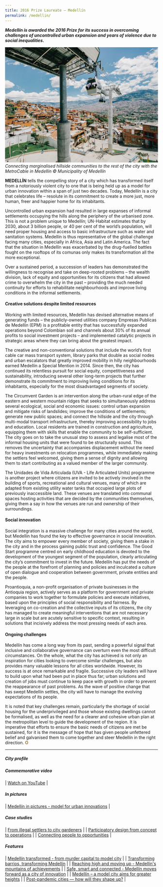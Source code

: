 ```yaml
---
title: 2016 Prize Laureate — Medellín
permalink: /medellin/
--- 
```


***Medellín is awarded the 2016 Prize for its success in overcoming challenges of uncontrolled urban expansion and years of violence due to social inequalities.***

![Medellín](/images/laureates/medellin.jpg)
_Connecting marginalised hillside communities to the rest of the city with the MetroCable in Medellín 
© Municipality of Medellín_

**MEDELLÍN** tells the compelling story of a city which has transformed itself from a notoriously violent city to one that is being held up as a model for urban innovation within a span of just two decades. Today, Medellín is a city that celebrates life – resolute in its commitment to create a more just, more human, freer and happier home for its inhabitants. 

Uncontrolled urban expansion had resulted in large expanses of informal settlements occupying the hills along the periphery of the urbanised zone. This is not a problem unique to Medellín; UN-Habitat estimates that by 2030, about 3 billion people, or 40 per cent of the world’s population, will need proper housing and access to basic infrastructure such as water and sanitation systems. Medellín is thus representative of the global challenge facing many cities, especially in Africa, Asia and Latin America. The fact that the situation in Medellín was exacerbated by the drug-fuelled battles fought on the rooftops of its comunas only makes its transformation all the more exceptional. 

Over a sustained period, a succession of leaders has demonstrated the willingness to recognise and take on deep-rooted problems – the wealth division, lack of equity and opportunities for its citizens that had allowed crime to overwhelm the city in the past – providing the much needed continuity for efforts to rehabilitate neighbourhoods and improve living conditions in the informal settlements. 

#### **Creative solutions despite limited resources**

Working with limited resources, Medellín has devised alternative means of generating funds – the publicly-owned utilities company Empresas Publicas de Medellín (EPM) is a profitable entity that has successfully expanded operations beyond Colombian soil and channels about 30% of its annual profits to social investment projects – and implemented catalytic projects in strategic areas where they can bring about the greatest impact. 

The creative and non-conventional solutions that include the world’s first cable car mass transport system, library parks that double as social nodes and urban escalators that greatly improved mobility in hilly neighbourhoods earned Medellín a Special Mention in 2014. Since then, the city has continued its relentless pursuit for social equity, competitiveness and sustainability, introducing several other long-term projects that further demonstrate its commitment to improving living conditions for its inhabitants, especially for the most disadvantaged segments of society. 

The Circumvent Garden is an intervention along the urban-rural edge of the eastern and western mountain ridges that seeks to simultaneously address several ecological, social and economic issues: control urban expansion and mitigate risks of landslides; improve the conditions of settlements; generate new public spaces; and connect the hillside and the city through multi-modal transport infrastructure, thereby improving accessibility to jobs and education. Local residents are trained in construction and agriculture, equipping them with skills that enable the community to be self-sufficient. The city goes on to take the unusual step to assess and legalise most of the informal housing units that were found to be structurally sound. This removes the uncertainty that accompanies displacement without the need for heavy investments on relocation programmes, while immediately making the settlers feel welcomed, giving them a sense of dignity and allowing them to start contributing as a valued member of the larger community. 

The Unidades de Vida Articulada (UVA - Life Articulated Units) programme is another project where citizens are invited to be actively involved in the building of sports, recreational and cultural venues, many of which are adapted from existing utility water tanks that occupied large plots of previously inaccessible land. These venues are translated into communal spaces hosting activities that are decided by the communities themselves, giving them a say in how the venues are run and ownership of their surroundings. 

#### **Social innovation**

Social integration is a massive challenge for many cities around the world, but Medellín has found the key to effective governance in social innovation. The city aims to empower every member of society, giving them a stake in the city and in the process gaining public trust and confidence. The Good Start programme centred on early childhood education is devoted to the development of the youngest segment of the population, clearly articulating the city’s commitment to invest in the future. Medellín has put the needs of the people at the forefront of planning and policies and inculcated a culture of open dialogue and cooperation between government, private entities and the people. 

Proantioquia, a non-profit organisation of private businesses in the Antioquia region, actively serves as a platform for government and private companies to work together to formulate policies and execute initiatives, based upon the principles of social responsibility and fairness. By leveraging on co-creation and the collective inputs of its citizens, the city has managed to create meaningful interventions that are not necessary large in scale but are acutely sensitive to specific context, resulting in solutions that incisively address the most pressing needs of each area. 

#### **Ongoing challenges**

Medellín has come a long way from its past, sending a powerful signal that inclusive and collaborative governance can overturn even the most difficult circumstances. On the whole, what the city has achieved is not only an inspiration for cities looking to overcome similar challenges, but also provides many valuable lessons for all cities worldwide. However, its success is at once remarkable and fragile. Successive city leaders will have to build upon what had been put in place thus far; urban solutions and creation of jobs must continue to keep pace with growth in order to prevent the reappearance of past problems. As the wave of positive change that has swept Medellín settles, the city will have to manage the evolving expectations of its people. 

It is noted that key challenges remain, particularly the shortage of social housing for the underprivileged and those whose existing dwellings cannot be formalised, as well as the need for a clearer and cohesive urban plan at the metropolitan level to guide the development of the region. It is imperative that efforts to ensure the basic needs of citizens are met be sustained, for it is the message of hope that has given people unfettered belief and galvanised them to come together and steer Medellín in the right direction. **<font color="#967942">O</font>**

---

##### **City profile**

##### **Commemorative video** 

| [Watch on YouTube](https://www.youtube.com/watch?v=P5BzIa90x1A) |

##### **In pictures** 

| [Medellín in pictures - model for urban innovations](/resources/in-pictures/medellin/) |

##### **Case studies** 

| [From illegal settlers to city gardeners](/resources/case-studies/circumvent-garden/) |
| [Participatory design from concept to operations](/resources/case-studies/uva/) |
| [Connecting people to opportunities](/resources/case-studies/metrocable/) |

##### **Features** 

| [Medellín transformed - from murder capital to model city](/resources/features/medellin-transformed/) |
| [Transforming barrios, transforming Medellín](/resources/features/transforming-barrios-transforming-medellin/) |
| [Reaching high and moving up - Medellín's mountains of achievements](/resources/features/reaching-high-moving-up/) |
| [Safe, smart and connected - Medellín moves forward as a city of innovation](/resources/features/safe-smart-connected/) |
| [Medellín – a model city aims for greater heights](/resources/features/medellin-model-city-greater-heights/) |
| [Post-pandemic cities — how will they shape up?](/resources/features/post-pandemic-cities/) |

